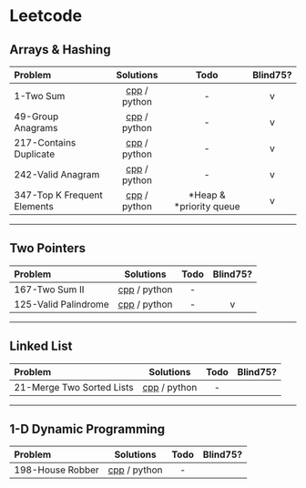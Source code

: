# Leetcode

## Arrays & Hashing
|Problem|Solutions|Todo|Blind75?|
|:------|:-------:|:--:|:------:|
| 1-Two Sum | [cpp](Solutions/cpp/Array-and-Hashing/1-TwoSum.cpp) / python |  -  | v |
| 49-Group Anagrams | [cpp](Solutions/cpp/Array-and-Hashing/49-GroupAnagrams.cpp) / python | - | v |
| 217-Contains Duplicate | [cpp](Solutions/cpp/Array-and-Hashing/217-ContainsDuplicate.cpp) / python | - | v |
| 242-Valid Anagram | [cpp](Solutions/cpp/Array-and-Hashing/242-ValidAnagram.cpp) / python | - | v |
| 347-Top K Frequent Elements | [cpp](Solutions/cpp/Array-and-Hashing/347-Top-K-FrequentElements.cpp) / python | *Heap & *priority queue | v |

---

## Two Pointers
|Problem|Solutions|Todo|Blind75?|
|:------|:-------:|:--:|:------:|
| 167-Two Sum II | [cpp](Solutions/cpp/Two-pointers/167-TwoSumII.cpp) / python |  -  |
| 125-Valid Palindrome | [cpp](Solutions/cpp/Two-pointers/125-ValidPalindrome.cpp) / python |  -  | v |

---

## Linked List
|Problem|Solutions|Todo|Blind75?|
|:------|:-------:|:--:|:------:|
| 21-Merge Two Sorted Lists | [cpp](Solutions/cpp/LinkedList/21-MergeTwoSortedLists.cpp) / python |  -  |

 
---

## 1-D Dynamic Programming
|Problem|Solutions|Todo|Blind75?|
|:------|:-------:|:--:|:------:|
| 198-House Robber | [cpp](Solutions/cpp/Dynamic-programming/198-HouseRobber.cpp) / python |  -  |



